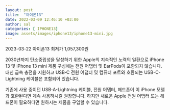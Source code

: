 ```yaml
---
layout: post
title:  "아이폰13"
date: 2022-03-09 12:46:10 +03:00
author: sal
categories: [ IPHONE13]
image: assets/images/iphone13/iphone13-mini.jpg
---
```

2023-03-22 아이폰13 최저가 1,057,300원

2030년까지 탄소중립성을 달성하기 위한 Apple의 지속적인 노력의 일환으로 iPhone 13 및 iPhone 13 mini 제품 구성에는 전원 어댑터 및 EarPods이 포함되지 않습니다. 대신 급속 충전을 지원하고 USB‑C 전원 어댑터 및 컴퓨터 포트와 호환되는 USB-C-Lightning 케이블은 포함되어 있습니다.

기존에 사용 중이던 USB‑A-Lightning 케이블, 전원 어댑터, 헤드폰이 이 iPhone 모델과 호환된다면 계속 사용하시길 권장합니다. 하지만 새로운 Apple 전원 어댑터 또는 헤드폰이 필요하다면 원하시는 제품을 구입할 수 있습니다.